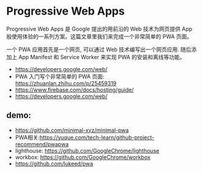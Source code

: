 # Progressive Web Apps

Progressive Web Apps 是 Google 提出的用前沿的 Web 技术为网页提供 App 般使用体验的一系列方案。这篇文章里我们来完成一个非常简单的 PWA 页面。

一个 PWA 应用首先是一个网页, 可以通过 Web 技术编写出一个网页应用. 随后添加上 App Manifest 和 Service Worker 来实现 PWA 的安装和离线等功能。

* https://developers.google.com/web/
* PWA 入门写个非常简单的 PWA 页面: https://zhuanlan.zhihu.com/p/25459319
* https://www.firebase.com/docs/hosting/guide/
* https://developers.google.com/web/

## demo: 
- https://github.com/minimal-xyz/minimal-pwa
- PWA相关:https://yuque.com/tech-learn/github-project-recommend/pwapwa
- lighthouse: https://github.com/GoogleChrome/lighthouse
- workbox: https://github.com/GoogleChrome/workbox
- https://github.com/lukeed/pwa
